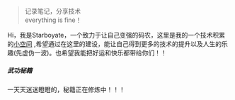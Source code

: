 > 记录笔记，分享技术  
> everything is fine！

Hi，我是Starboyate，一个致力于让自己变强的码农，这里是我的一个技术积累的[小空间](https://starboyate.github.io)
,希望通过在这里的建设，能让自己得到更多的技术的提升以及人生的乐趣(先虚伪一波)。也希望我能把好运和快乐都带给你们！！


##### 武功秘籍
一天天迷迷瞪瞪的，秘籍正在修炼中！！！



